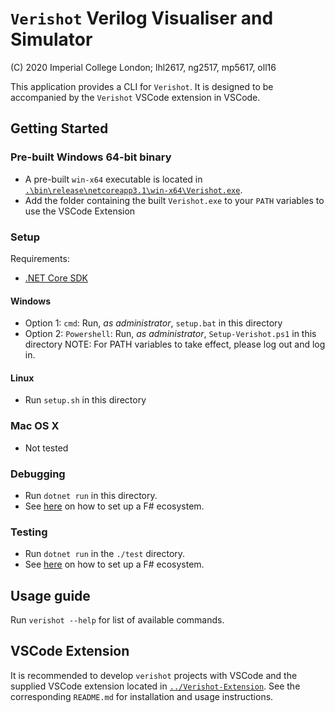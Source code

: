 # `Verishot` Verilog Visualiser and Simulator

(C) 2020 Imperial College London; lhl2617, ng2517, mp5617, oll16

This application provides a CLI for `Verishot`. It is designed to be accompanied by the `Verishot` VSCode extension in VSCode.

## Getting Started

### Pre-built Windows 64-bit binary
* A pre-built `win-x64` executable is located in [`.\bin\release\netcoreapp3.1\win-x64\Verishot.exe`](.\bin\release\netcoreapp3.1\win-x64\Verishot.exe).
* Add the folder containing the built `Verishot.exe` to your `PATH` variables to use the VSCode Extension

### Setup
Requirements:
* [.NET Core SDK](https://dotnet.microsoft.com/download)
#### Windows 
* Option 1: `cmd`: Run, _as administrator_, `setup.bat` in this directory
* Option 2: `Powershell`: Run, _as administrator_, `Setup-Verishot.ps1` in this directory
NOTE: For PATH variables to take effect, please log out and log in.

#### Linux
* Run `setup.sh` in this directory

### Mac OS X
* Not tested

### Debugging
* Run `dotnet run` in this directory.
* See [here](https://intranet.ee.ic.ac.uk/t.clarke/hlp/install-notes.html) on how to set up a F# ecosystem.

### Testing
* Run `dotnet run` in the `./test` directory.
* See [here](https://intranet.ee.ic.ac.uk/t.clarke/hlp/install-notes.html) on how to set up a F# ecosystem.

## Usage guide
Run `verishot --help` for list of available commands.


## VSCode Extension
It is recommended to develop `verishot` projects with VSCode and the supplied VSCode extension located in [`../Verishot-Extension`](../Verishot-Extension). See the corresponding `README.md` for installation and usage instructions.

<!-- TODO: ALL, feats -->